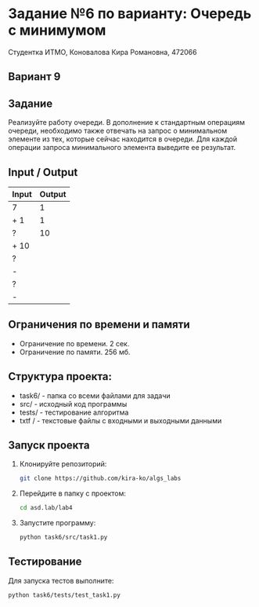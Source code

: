 Задание №6 по варианту: Очередь с минимумом
====
Студентка ИТМО, Коновалова Кира Романовна, 472066

Вариант 9
----

Задание
---
 Реализуйте работу очереди. В дополнение к стандартным операциям очереди, необходимо также отвечать на запрос о минимальном элементе из тех, которые сейчас находится в очереди. Для каждой операции запроса минимального элемента выведите ее результат. 


Input / Output
----

| Input | Output |
|-------|--------|
| 7     | 1      |
| + 1   | 1      |
 | ?     | 10     |
 | + 10  |        |
 | ?     |        |
| -     |        |
 | ? |        |
| - |        |


## Ограничения по времени и памяти

- Ограничение по времени. 2 сек.
- Ограничение по памяти. 256 мб.

## Структура проекта:

* task6/ - папка со всеми файлами для задачи
* src/ - исходный код программы
* tests/ - тестирование алгоритма
* txtf / - текстовые файлы с входными и выходными данными

## Запуск проекта
1. Клонируйте репозиторий:
   ```bash
   git clone https://github.com/kira-ko/algs_labs
   ```
2. Перейдите в папку с проектом:
   ```bash
   cd asd.lab/lab4
   ```
3. Запустите программу:
   ```bash
   python task6/src/task1.py
   ```
## Тестирование

Для запуска тестов выполните:
   ```bash
   python task6/tests/test_task1.py
   ```